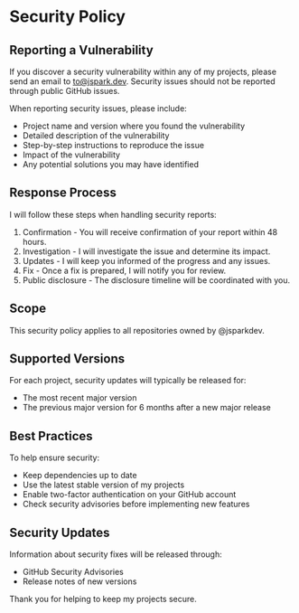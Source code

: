 # Security Policy

## Reporting a Vulnerability

If you discover a security vulnerability within any of my projects, please send an email to to@jspark.dev. Security issues should not be reported through public GitHub issues.

When reporting security issues, please include:
* Project name and version where you found the vulnerability
* Detailed description of the vulnerability
* Step-by-step instructions to reproduce the issue
* Impact of the vulnerability
* Any potential solutions you may have identified

## Response Process

I will follow these steps when handling security reports:

1. Confirmation - You will receive confirmation of your report within 48 hours.
2. Investigation - I will investigate the issue and determine its impact.
3. Updates - I will keep you informed of the progress and any issues.
4. Fix - Once a fix is prepared, I will notify you for review.
5. Public disclosure - The disclosure timeline will be coordinated with you.

## Scope

This security policy applies to all repositories owned by @jsparkdev.

## Supported Versions

For each project, security updates will typically be released for:
* The most recent major version
* The previous major version for 6 months after a new major release

## Best Practices

To help ensure security:
* Keep dependencies up to date
* Use the latest stable version of my projects
* Enable two-factor authentication on your GitHub account
* Check security advisories before implementing new features

## Security Updates

Information about security fixes will be released through:
* GitHub Security Advisories
* Release notes of new versions

Thank you for helping to keep my projects secure.
